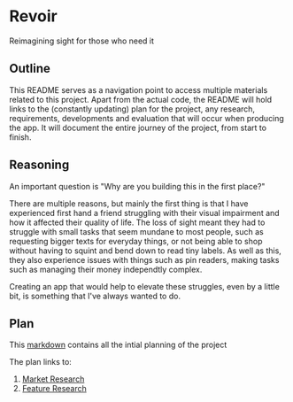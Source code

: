# Revoir

Reimagining sight for those who need it

## Outline

This README serves as a navigation point to access multiple materials related to this project. Apart from the actual code, the README will hold links to the (constantly updating) plan for the project, any research, requirements, developments and evaluation that will occur when producing the app. It will document the entire journey of the project, from start to finish.

## Reasoning

An important question is "Why are you building this in the first place?"

There are multiple reasons, but mainly the first thing is that I have experienced first hand a friend struggling with their visual impairment and how it affected their quality of life. The loss of sight meant they had to struggle with small tasks that seem mundane to most people, such as requesting bigger texts for everyday things, or not being able to shop without having to squint and bend down to read tiny labels. As well as this, they also experience issues with things such as pin readers, making tasks such as managing their money independtly complex.

Creating an app that would help to elevate these struggles, even by a little bit, is something that I've always wanted to do.

## Plan

This [markdown](/docs/plan.md) contains all the intial planning of the project

The plan links to:
    <ol>
        <li> [Market Research](/docs/marketresearch.md) </li>
        <li> [Feature Research](docs/featureresearch.md)</li>
    </ol>